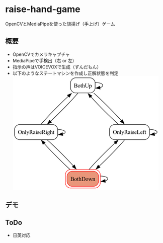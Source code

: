 # raise-hand-game
OpenCVとMediaPipeを使った旗揚げ（手上げ）ゲーム

## 概要
- OpenCVでカメラキャプチャ
- MediaPipeで手検出（右 or 左）
- 指示の声はVOICEVOXで生成（ずんだもん）
- 以下のようなステートマシンを作成し正解状態を判定
![image](./assets/state_machine.png)

## デモ

## ToDo
- 日英対応